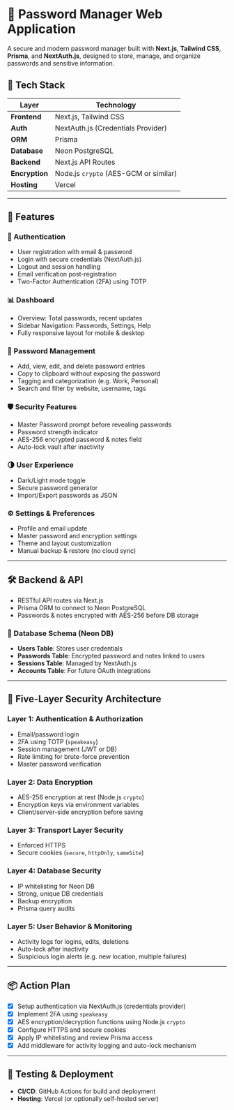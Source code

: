 # 🔐 Password Manager Web Application

A secure and modern password manager built with **Next.js**, **Tailwind CSS**, **Prisma**, and **NextAuth.js**, designed to store, manage, and organize passwords and sensitive information.

## 🚀 Tech Stack

| Layer         | Technology                                 |
|--------------|---------------------------------------------|
| **Frontend**  | Next.js, Tailwind CSS                       |
| **Auth**      | NextAuth.js (Credentials Provider)         |
| **ORM**       | Prisma                                     |
| **Database**  | Neon PostgreSQL                            |
| **Backend**   | Next.js API Routes                         |
| **Encryption**| Node.js `crypto` (AES-GCM or similar)      |
| **Hosting**   | Vercel                                      |

---

## 🧩 Features

### 🔐 Authentication
- User registration with email & password
- Login with secure credentials (NextAuth.js)
- Logout and session handling
- Email verification post-registration
- Two-Factor Authentication (2FA) using TOTP

### 📊 Dashboard
- Overview: Total passwords, recent updates
- Sidebar Navigation: Passwords, Settings, Help
- Fully responsive layout for mobile & desktop

### 🔑 Password Management
- Add, view, edit, and delete password entries
- Copy to clipboard without exposing the password
- Tagging and categorization (e.g. Work, Personal)
- Search and filter by website, username, tags

### 🛡️ Security Features
- Master Password prompt before revealing passwords
- Password strength indicator
- AES-256 encrypted password & notes field
- Auto-lock vault after inactivity

### 🌗 User Experience
- Dark/Light mode toggle
- Secure password generator
- Import/Export passwords as JSON

### ⚙️ Settings & Preferences
- Profile and email update
- Master password and encryption settings
- Theme and layout customization
- Manual backup & restore (no cloud sync)

---

## 🛠️ Backend & API

- RESTful API routes via Next.js
- Prisma ORM to connect to Neon PostgreSQL
- Passwords & notes encrypted with AES-256 before DB storage

### 📁 Database Schema (Neon DB)
- **Users Table**: Stores user credentials
- **Passwords Table**: Encrypted password and notes linked to users
- **Sessions Table**: Managed by NextAuth.js
- **Accounts Table**: For future OAuth integrations

---

## 🔐 Five-Layer Security Architecture

### Layer 1: Authentication & Authorization
- Email/password login
- 2FA using TOTP (`speakeasy`)
- Session management (JWT or DB)
- Rate limiting for brute-force prevention
- Master password verification

### Layer 2: Data Encryption
- AES-256 encryption at rest (Node.js `crypto`)
- Encryption keys via environment variables
- Client/server-side encryption before saving

### Layer 3: Transport Layer Security
- Enforced HTTPS
- Secure cookies (`secure`, `httpOnly`, `sameSite`)

### Layer 4: Database Security
- IP whitelisting for Neon DB
- Strong, unique DB credentials
- Backup encryption
- Prisma query audits

### Layer 5: User Behavior & Monitoring
- Activity logs for logins, edits, deletions
- Auto-lock after inactivity
- Suspicious login alerts (e.g. new location, multiple failures)

---

## 📦 Action Plan

- [x] Setup authentication via NextAuth.js (credentials provider)
- [x] Implement 2FA using `speakeasy`
- [x] AES encryption/decryption functions using Node.js `crypto`
- [x] Configure HTTPS and secure cookies
- [x] Apply IP whitelisting and review Prisma access
- [x] Add middleware for activity logging and auto-lock mechanism

---

## 🧪 Testing & Deployment


- **CI/CD**: GitHub Actions for build and deployment
- **Hosting**: Vercel (or optionally self-hosted server)



